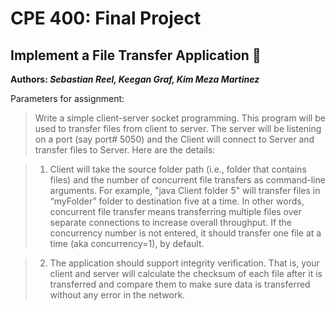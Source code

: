 # CPE 400: Final Project
## Implement a File Transfer Application :tada:
**Authors: _Sebastian Reel, Keegan Graf, Kim Meza Martinez_**

Parameters for assignment:
> Write a simple client-server socket programming. This program will be used to transfer files from 
> client to server. The server will be listening on a port (say port# 5050) and the Client will connect to 
> Server and transfer files to Server. Here are the details:

  > 1. Client will take the source folder path (i.e., folder that contains files) and the number of concurrent 
  > file transfers as command-line arguments. For example, "java Client folder 5" will transfer files in 
  > “myFolder” folder to destination five at a time. In other words, concurrent file transfer means 
  > transferring multiple files over separate connections to increase overall throughput. If the concurrency 
  > number is not entered, it should transfer one file at a time (aka concurrency=1), by default.
  
  > 2. The application should support integrity verification. That is, your client and server will calculate 
  > the checksum of each file after it is transferred and compare them to make sure data is transferred 
  > without any error in the network.